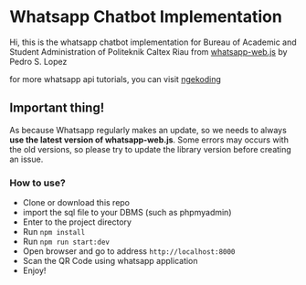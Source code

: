 # Whatsapp Chatbot Implementation

Hi, this is the whatsapp chatbot implementation for Bureau of Academic and Student Administration of Politeknik Caltex Riau from <a href="https://github.com/pedroslopez/whatsapp-web.js">whatsapp-web.js</a> by Pedro S. Lopez

for more whatsapp api tutorials, you can visit <a href="https://github.com/ngekoding/whatsapp-api-tutorial">ngekoding</a>

## Important thing!

As because Whatsapp regularly makes an update, so we needs to always **use the latest version of whatsapp-web.js**. Some errors may occurs with the old versions, so please try to update the library version before creating an issue.

### How to use?

- Clone or download this repo
- import the sql file to your DBMS (such as phpmyadmin)
- Enter to the project directory
- Run `npm install`
- Run `npm run start:dev`
- Open browser and go to address `http://localhost:8000`
- Scan the QR Code using whatsapp application
- Enjoy!
